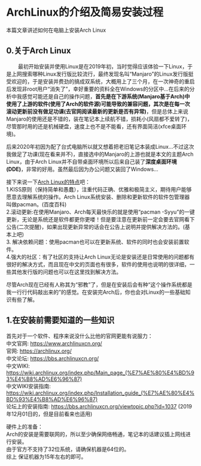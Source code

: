 # ArchLinux的介绍及简易安装过程

本篇文章讲述如何在电脑上安装Arch Linux

## 0.关于Arch Linux
 &nbsp;&nbsp;&nbsp;&nbsp;&nbsp;&nbsp;&nbsp;&nbsp;最初开始安装并使用Linux是在2019年初，当时觉得应该体验一下Linux，于是上网搜索哪种Linux发行版比较流行，最终发现名叫“Manjaro”的Linux发行版挺受欢迎的，于是安装并费劲的搞成双系统，大概用上了三个月，在一次神奇的重启后发现非root用户“消失了”，幸好重要的资料全在Windows的分区中...在后来的分析中我感觉可能还是自己的操作问题，**首先是在下游系统(Manjaro基于Arch)中使用了上游的软件(使用了Arch的软件源)可能导致的兼容问题，其次是在每一次滚动更新前没有做足功课(去官网阅读最新的更新是否有异常)**，但是总体上来说Manjaro的使用还是不错的，装在笔记本上续航不错，损耗小(风扇都不爱转了)，尽管那时用的还是机械硬盘，速度上也不是不能看，还有界面简洁(xfce桌面环境)。

后来2020年初因为配了台式电脑所以就又想着把老旧笔记本装成Linux...不过这次我做足了功课(现在看来并不)，直接选中的Manjaro的上游也就是本文的主题Arch Linux，由于Arch Linux并不自带桌面环境所以后来自己装了**深度桌面环境(DDE)**，非常的好用。虽然最后因为办公问题又装回了Windows...

接下来说一下[Arch Linux的特点](https://wiki.archlinux.org/index.php/Arch_Linux_(%E7%AE%80%E4%BD%93%E4%B8%AD%E6%96%87))吧：<br>
1.KISS原则（保持简单和愚蠢），注重代码正确、优雅和极简主义，期待用户能够愿意去理解系统的操作。Arch Linux系统安装、删除和更新软件的软件包管理器叫做pacman。(百度百科)<br>
2.滚动更新:在使用Manjaro、Arch每天最快乐的就是使用“pacman -Syyu”的一键更新，无论是系统还是软件都更你更喽！但是要注意在更新前一定会要去官网看下公告(二次提醒)，如果出现更新异常的话会在公告上说明并提供解决方法的。(基本上吧)<br>
3. 解决依赖问题：使用pacman也可以在更新系统、软件的同时也会安装前置软件。<br>
4.强大的社区：有了社区的支持让Arch Linux无论是安装还是日常使用的问题都有很好的解决方式，而且现在中文的页面也有很多，软件的使用也说明的很详细，一些其他发行版的问题也可以在这里找到解决方法。<br>

尽管Arch现在已经有人称其为“邪教”了，但是在安装后会有种“这个操作系统都是我一行行代码敲出来的”的感觉。在安装完Arch后，你也会对Linux的一些基础知识有些了解。

## 1.在安装前需要知道的一些知识
首先对于一个软件、程序来说没什么比他的官网更能有说服力：<br>
中文官网: https://www.archlinuxcn.org/<br>
官网: https://archlinux.org/<br>
中文论坛: https://bbs.archlinuxcn.org/<br>
中文WIKI: https://wiki.archlinux.org/index.php/Main_page_(%E7%AE%80%E4%BD%93%E4%B8%AD%E6%96%87)<br>
中文WIKI安装指南: https://wiki.archlinux.org/index.php/Installation_guide_(%E7%AE%80%E4%BD%93%E4%B8%AD%E6%96%87)<br>
论坛上的安装指南: https://bbs.archlinuxcn.org/viewtopic.php?id=1037 (2019年12月01日的，但是目前看来也适用)

硬件上的准备：<br>
Arch的安装是需要联网的，所以至少确保网络畅通，笔记本的话建议插上网线进行安装。<br>
由于官方不支持了32位系统，请确保机器是64位的。<br>
综上 保证机器为15年左右的即可。<br>

